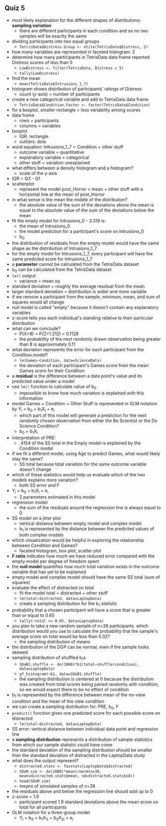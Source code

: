 ## Quiz 5

* most likely explanation for the different shapes of distributions: **sampling variation**
  * there are different participants in each condition and so no two samples will be exactly the same
* dividing participants into two equal groups
  * `TetrisData$Distress.Group <- ntile(TetrisData$Distress, 2)`
* how many variables are represented in faceted histogram: 2
* determine how many participants in TetrisData data frame reported Distress scores of less than 5
  * `LowDistress <- filter(TetrisData, Distress < 5)`
  * `tally(LowDistress)`
* find the mean
  * `mean(TetrisData$Intrusions_1_7)`
* histogram shows distribution of participants' ratings of Distress
  * count (y-axis) = number of participants
* create a new categorical variable and add to TetrisData data frame
  * `TetrisData$Condition.Factor <- factor(TetrisData$Condition)`
* for a boxplot, smaller rectangle = less variability among scores
* data frame
  * rows = participants
  * columns = variables
* boxplot
  * IQR: rectangle
  * outliers: dots
* word equation: Intrusions_1_7 = Condition + other stuff
  * outcome variable = quantitative
  * explanatory variable = categorical
  * other stuff = variation unexplained
* what differs between a density histogram and a histogram?
  * scale of the y-axis
* IQR = Q3 - Q1
* scatterplot
  * represent the model post_Horror = mean + other stuff with a horizontal line at the mean of post_Horror
* in what sense is the mean the middle of the distribution?
  * the absolute value of the sum of the deviations above the mean is equal to the absolute value of the sum of the deviations below the mean
* fit the empty model for Intrusions_0 - 3.319 is:
  * the mean of Intrusions_0
  * the model prediction for a participant's score on Intrusions_0
  * b<sub>0</sub>
* the distribution of residuals from the empty model would have the same shape as the distribution of Intrusions_1_7
* for the empty model for Intrusions_1_7, every participant will have the same predicted score for Intrusions_1_7
* a **parameter** cannot be calculated from the TetrisData dataset
* b<sub>0</sub> can be calculated from the TetrisData dataset
* `lm()` output:
  * variance = mean sq
* standard deviation = roughly the average residual from the mean
* larger standard deviation = distribution is wider and more variable
* if we remove a participant from the sample, minimum, mean, and sum of squares would all change
* null model is called "empty" because it doesn't contain any explanatory variables
* z-score tells you each individual's standing relative to their particular distribution
* what can we conclude?
  * P(X>8) = P(Z>1.212) = 0.1128
  * the probability of the next randomly drawn observation being greater than 8 is approximately 0.11
* what deviation represents the error for each participant from the Condition.model?
  * `lm(Games~Condition, data=ScienceData)`
  * the deviation of each participant's Games score from the mean Games score for their Condition
* a **residual** is the difference between a data point's value and its predicted value under a model
* use `lm()` function to calculate value of b<sub>0</sub>
  * impossible to know how much variation is explained with this information
* model Games = Condition + Other Stuff is represented in GLM notation by Y<sub>i</sub> = b<sub>0</sub> + b<sub>1</sub>X<sub>i</sub> + e<sub>i</sub>
  * which part of this model will generate a prediction for the next randomly chosen observation from either the Be Scientist or the Do Science Condition?
  * b<sub>0</sub> + b<sub>1</sub>X<sub>i</sub>
* interpretation of PRE:
  * .4154 of the SS total in the Empty model is explained by the Condition model
* if we fit a different model, using Age to predict Games, what would likely stay the same?
  * SS total because total variation for the same outcome variable doesn't change
* which of these statistics would help us evaluate which of the two models explains more variation?
  * both SS error and F
* Y<sub>i</sub> = b<sub>0</sub> + b<sub>1</sub>X<sub>i</sub> + e<sub>i</sub>
  * 2 parameters estimated in this model
* regression model
  * the sum of the residuals around the regression line is always equal to 0
* SS model on a jitter plot
  * vertical distance between empty model and complex model
  * b<sub>1</sub> is represented by the distance between the predicted values of both complex models
* which visualization would be helpful in exploring the relationship between Condition and Games?
  * faceted histogram, box plot, scatter plot
* **F ratio** indicates how much we have reduced error compared with the empty model per degree of freedom spent
* the **null model** quantifies how much total variation exists in the outcome variable that has yet to be explained
* empty model and complex model should have the same SS total (sum of squares)
* evaluate the effect of distracted on total
  * fit the model total = distracted + other stuff
  * `lm(total~distracted, data=LaptopData)`
  * create a sampling distribution for the b<sub>1</sub> statistic
* probability that a chosen participant will have a score that is greater than or equal to 0.65
  * `tally(~total >= 0.65, data=LaptopData)`
* you plan to take a new random sample of n=38 participants. which distribution would you use to calculate the probability that the sample's average score on total would be less than 0.32?
  * the sampling distribution of means
* the distribution of the DGP can be normal, even if the sample looks skewed
* sampling distribution of shuffled b<sub>1</sub>s
  * `SDoB1.shuffle <- do(1000)*b1(total~shuffle(condition), data=LaptopData)`
  * `gf_histogram(~b1, data=SDoB1.shuffle)`
  * the sampling distribution is centered at 0 because the distribution was created from total scores being paired randomly with condition, so we would expect there to be no effect of condition
* b<sub>1</sub> is represented by the difference between mean of the no-view condition and the mean of the view condition
* we can create a sampling distribution for: PRE, b<sub>0</sub>, F
* `predict()` function gives one predicted score for each possible score on distracted
  * `lm(total~distracted, data=LaptopData)`
* SS error: vertical distance between individual data point and regression line
* a **sampling distribution** represents a distribution of sample statistics from which our sample statistic could have come
* the standard deviation of the sampling distribution should be smaller than the standard deviation of distracted in the LaptopData study
* what does the output represent?
  * `distracted.stats <- favstats(LaptopData$distracted)`
  * `SDoM.sim <- do(1000)*mean(rnorm(n=38, mean=distracted.stats$mean, sd=distracted.stats$sd))`
  * `head(SDoM.sim)`
  * means of simulated samples of n=38
* the residuals above and below the regression line should add up to 0
* z-score = 1.9
  * participant scored 1.9 standard deviations above the mean score on total for all participants
* GLM notation for a three-group model
  * Y<sub>i</sub> = b<sub>0</sub> + b<sub>1</sub>X<sub>1i</sub> + b<sub>2</sub>X<sub>2i</sub> + e<sub>i</sub>

